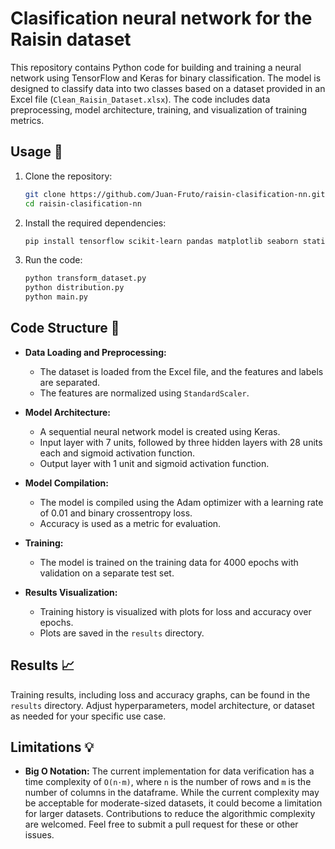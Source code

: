 # Clasification neural network for the Raisin dataset

This repository contains Python code for building and training a neural network using TensorFlow and Keras for binary classification. The model is designed to classify data into two classes based on a dataset provided in an Excel file (`Clean_Raisin_Dataset.xlsx`). The code includes data preprocessing, model architecture, training, and visualization of training metrics.

## Usage 🚀

1. Clone the repository:

   ```bash
   git clone https://github.com/Juan-Fruto/raisin-clasification-nn.git
   cd raisin-clasification-nn
   ```

2. Install the required dependencies:

   ```bash
   pip install tensorflow scikit-learn pandas matplotlib seaborn statistics tabulate
   ```

3. Run the code:

   ```bash
   python transform_dataset.py
   python distribution.py
   python main.py
   ```

## Code Structure 👾

- **Data Loading and Preprocessing:**
  - The dataset is loaded from the Excel file, and the features and labels are separated.
  - The features are normalized using `StandardScaler`.

- **Model Architecture:**
  - A sequential neural network model is created using Keras.
  - Input layer with 7 units, followed by three hidden layers with 28 units each and sigmoid activation function.
  - Output layer with 1 unit and sigmoid activation function.

- **Model Compilation:**
  - The model is compiled using the Adam optimizer with a learning rate of 0.01 and binary crossentropy loss.
  - Accuracy is used as a metric for evaluation.

- **Training:**
  - The model is trained on the training data for 4000 epochs with validation on a separate test set.

- **Results Visualization:**
  - Training history is visualized with plots for loss and accuracy over epochs.
  - Plots are saved in the `results` directory.

## Results 📈

Training results, including loss and accuracy graphs, can be found in the `results` directory. Adjust hyperparameters, model architecture, or dataset as needed for your specific use case.

## Limitations 💡
- **Big O Notation:**
  The current implementation for data verification has a time complexity of `O(n⋅m)`, where `n` is the number of rows and `m` is the number of columns in the dataframe.
    While the current complexity may be acceptable for moderate-sized datasets, it could become a limitation for larger datasets. Contributions to reduce the algorithmic complexity are welcomed. Feel free to submit a pull request for these or other issues.
